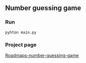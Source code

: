 ## Number guessing game

### Run

`pyhton main.py`

### Project page

[Roadmaps-number-guessing-game](https://roadmap.sh/projects/number-guessing-game)
